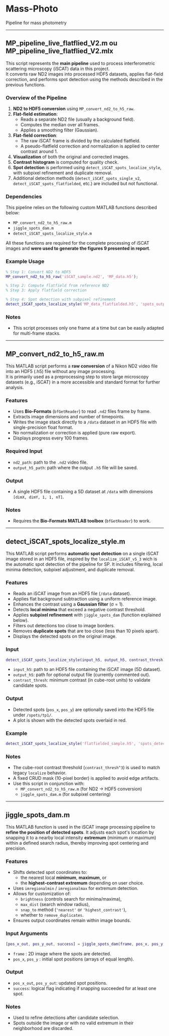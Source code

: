 # Mass-Photo
Pipeline for mass photometry

-----------------------------------------------------------------------------------

## MP_pipeline_live_flatflied_V2.m ou MP_pipeline_live_flatflied_V2.mlx

This script represents the **main pipeline** used to process interferometric scattering microscopy (iSCAT) data in this project.  
It converts raw ND2 images into processed HDF5 datasets, applies flat-field correction, and performs spot detection using the methods described in the previous functions.

### Overview of the Pipeline
1. **ND2 to HDF5 conversion** using `MP_convert_nd2_to_h5_raw`.
2. **Flat-field estimation**:
   - Reads a separate ND2 file (usually a background field).
   - Computes the median over all frames.
   - Applies a smoothing filter (Gaussian).
3. **Flat-field correction**:
   - The raw iSCAT frame is divided by the calculated flatfield.
   - A pseudo-flatfield correction and normalization is applied to center contrast around 1.
4. **Visualization** of both the original and corrected images.
5. **Contrast histogram** is computed for quality check.
6. **Spot detection** is performed using `detect_iSCAT_spots_localize_style`, with subpixel refinement and duplicate removal.
7. Additional detection methods (`detect_iSCAT_spots_single_v2`, `detect_iSCAT_spots_flatfielded`, etc.) are included but not functional.

### Dependencies
This pipeline relies on the following custom MATLAB functions described below:
- `MP_convert_nd2_to_h5_raw.m`
- `jiggle_spots_dam.m`
- `detect_iSCAT_spots_localize_style.m`

All these functions are required for the complete processing of iSCAT images and **were used to generate the figures 9 presented in report**.

### Example Usage
```matlab
% Step 1: Convert ND2 to HDF5
MP_convert_nd2_to_h5_raw('iSCAT_sample.nd2', 'MP_data.h5');

% Step 2: Compute flatfield from reference ND2
% Step 3: Apply flatfield correction

% Step 4: Spot detection with subpixel refinement
detect_iSCAT_spots_localize_style('MP_data_flatfielded.h5', 'spots_output.h5', 0.02);
```

### Notes
- This script processes only one frame at a time but can be easily adapted for multi-frame stacks.

-----------------------------------------------------------------------------------

## MP_convert_nd2_to_h5_raw.m

This MATLAB script performs a **raw conversion** of a Nikon ND2 video file into an HDF5 (.h5) file without any image processing.  
It is primarily used as a preprocessing step to store large microscopy datasets (e.g., iSCAT) in a more accessible and standard format for further analysis.

### Features
- Uses **Bio-Formats** (`bfGetReader`) to read `.nd2` files frame by frame.
- Extracts image dimensions and number of timepoints.
- Writes the image stack directly to a `/data` dataset in an HDF5 file with single-precision float format.
- No normalization or correction is applied (pure raw export).
- Displays progress every 100 frames.

### Required Input
- `nd2_path`: path to the `.nd2` video file.
- `output_h5_path`: path where the output `.h5` file will be saved.

### Output
- A single HDF5 file containing a 5D dataset at `/data` with dimensions `[dimX, dimY, 1, 1, nT]`.

### Notes
- Requires the **Bio-Formats MATLAB toolbox** (`bfGetReader`) to work.

-----------------------------------------------------------------------------------

## detect_iSCAT_spots_localize_style.m

This MATLAB script performs **automatic spot detection** on a single iSCAT image stored in an HDF5 file, inspired by the `localize_iSCAT_v5_3` wich is the automatic spot detection of the pipeline for SP. It includes filtering, local minima detection, subpixel adjustment, and duplicate removal.

### Features
- Reads an iSCAT image from an HDF5 file (`/data` dataset).
- Applies flat background subtraction using a uniform reference image.
- Enhances the contrast using a **Gaussian filter** (σ = 1).
- Detects **local minima** that exceed a negative contrast threshold.
- Applies **subpixel refinement** with `jiggle_spots_dam` (function explained below).
- Filters out detections too close to image borders.
- Removes **duplicate spots** that are too close (less than 10 pixels apart).
- Displays the detected spots on the original image.

### Input
```matlab
detect_iSCAT_spots_localize_style(input_h5, output_h5, contrast_thresh)
```
- `input_h5`: path to an HDF5 file containing the iSCAT image (5D dataset).
- `output_h5`: path for optional output file (currently commented out).
- `contrast_thresh`: minimum contrast (in cube-root units) to validate candidate spots.

### Output
- Detected spots (`pos_x`, `pos_y`) are optionally saved into the HDF5 file under `/spots/tp1/`.
- A plot is shown with the detected spots overlaid in red.

### Example
```matlab
detect_iSCAT_spots_localize_style('flatfielded_sample.h5', 'spots_detected.h5', 0.015);
```

### Notes
- The cube-root contrast threshold (`contrast_thresh^3`) is used to match legacy `localize` behavior.
- A fixed CRUD mask (10-pixel border) is applied to avoid edge artifacts.
- Use this script in conjunction with:
  - `MP_convert_nd2_to_h5_raw.m` (for ND2 → HDF5 conversion)
  - `jiggle_spots_dam.m` (for subpixel centering)



-----------------------------------------------------------------------------------

## jiggle_spots_dam.m

This MATLAB function is used in the iSCAT image processing pipeline to **refine the position of detected spots**. It adjusts each spot's location by snapping it to a nearby local intensity **extremum** (minimum or maximum) within a defined search radius, thereby improving spot centering and precision.

### Features
- Shifts detected spot coordinates to:
  - the nearest local **minimum**, **maximum**, or
  - the **highest-contrast extremum** depending on user choice.
- Uses `imregionalmin` / `imregionalmax` for extremum detection.
- Allows for customization of:
  - `brightness` (controls search for minima/maxima),
  - `max_dist` (search window radius),
  - `snap_to` method (`'nearest'` or `'highest_contrast'`),
  - whether to `remove_duplicates`.
- Ensures output coordinates remain within image bounds.

### Input Arguments
```matlab
[pos_x_out, pos_y_out, success] = jiggle_spots_dam(frame, pos_x, pos_y, ...)
```
- `frame` : 2D image where the spots are detected.
- `pos_x`, `pos_y` : initial spot positions (arrays of equal length).

### Output
- `pos_x_out`, `pos_y_out`: updated spot positions.
- `success`: logical flag indicating if snapping succeeded for at least one spot.

### Notes
- Used to refine detections after candidate selection.
- Spots outside the image or with no valid extremum in their neighborhood are discarded.


